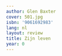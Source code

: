 ```yaml
---
author: Glen Baxter
cover: 501.jpg
isbn: '9061692983'
lang: nl
layout: review
title: Zijn leven
year: 0
---
```


